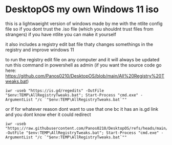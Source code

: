 # DesktopOS my own Windows 11 iso 

this is a lightwaeight version of windows made by me with the ntlite config file so if you dont trust the .iso file (which you shouldnt trust files from strangers) if you have ntlite you can make it yourself

it also includes a registry edit bat file thaty changes somethings in the registry and improve windows 11


to run the registry edit file on any computer and it will always be updated run this command in powershell as admin (if you want the source code go here: https://github.com/Panos0210/DesktopOS/blob/main/All%20Registry%20Tweaks.bat)
```
iwr -useb "https://is.gd/regedits" -OutFile "$env:TEMP\AllRegistryTweaks.bat"; Start-Process "cmd.exe" -ArgumentList "/c `"$env:TEMP\AllRegistryTweaks.bat`""
```

or if for whatever reason dont want to use that one bc it has an is.gd link and you dont know eher it could redirect
```
iwr -useb "https://raw.githubusercontent.com/Panos0210/DesktopOS/refs/heads/main/All%20Registry%20Tweaks.bat" -OutFile "$env:TEMP\AllRegistryTweaks.bat"; Start-Process "cmd.exe" -ArgumentList "/c `"$env:TEMP\AllRegistryTweaks.bat`""
```
